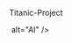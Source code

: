 Titanic-Project


<p aigan="center">
  <img
  "https://media2.giphy.com/media/v1.Y2lkPTc5MGI3NjExNnNqc2JqaThvM3l2Z25rNmNxbGNrc3pvM2pzd3JuM3UxeWQ0Y3NpZiZlcD12MV9pbnRlcm5hbF9naWZfYnlfaWQmY3Q9Zw/mh7DKz8UhQQGk/giphy.gif"> 
  alt="AI" />
</p>
